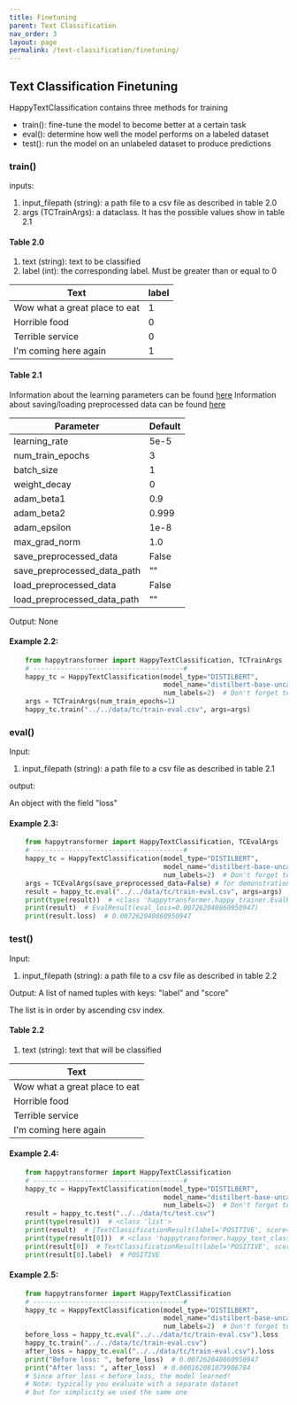 ```yaml
---
title: Finetuning
parent: Text Classification
nav_order: 3
layout: page
permalink: /text-classification/finetuning/
---
```


## Text Classification Finetuning 

HappyTextClassification contains three methods for training 
- train(): fine-tune the model to become better at a certain task
- eval(): determine how well the model performs on a labeled dataset
- test(): run the model on an unlabeled dataset to produce predictions  

### train()

inputs: 
1. input_filepath (string): a path file to a csv file as described in table 2.0
2. args (TCTrainArgs): a dataclass. It has the possible values show in table 2.1

#### Table 2.0

1. text (string): text to be classified 
2. label (int): the corresponding label. Must be greater than or equal to 0

| Text                          | label |
|-------------------------------|-------|
| Wow what a great place to eat | 1     |
| Horrible food                 | 0     |
| Terrible service              | 0     |
| I'm coming here again         | 1     |


#### Table 2.1
Information about the learning parameters can be found [here](/learning-parameters/)
Information about saving/loading preprocessed data can be found [here](/save-load-data/)

| Parameter                     |Default|
|-------------------------------|-------|
| learning_rate                 | 5e-5  |
| num_train_epochs              | 3     |
| batch_size                    | 1     |
| weight_decay                  | 0     |
| adam_beta1                    | 0.9   |
| adam_beta2                    | 0.999 |
| adam_epsilon                  | 1e-8  |
| max_grad_norm                 | 1.0   |
| save_preprocessed_data        | False |
| save_preprocessed_data_path   | ""    |
| load_preprocessed_data        | False |
| load_preprocessed_data_path   | ""    |
 
Output: None

#### Example 2.2:
```python
    from happytransformer import HappyTextClassification, TCTrainArgs
    # --------------------------------------#
    happy_tc = HappyTextClassification(model_type="DISTILBERT",
                                       model_name="distilbert-base-uncased-finetuned-sst-2-english",
                                       num_labels=2)  # Don't forget to set num_labels! 
    args = TCTrainArgs(num_train_epochs=1)
    happy_tc.train("../../data/tc/train-eval.csv", args=args)

```

### eval()
Input:
1. input_filepath (string): a path file to a csv file as described in table 2.1

output:

An object with the field "loss"

#### Example 2.3:
```python
    from happytransformer import HappyTextClassification, TCEvalArgs
    # --------------------------------------#
    happy_tc = HappyTextClassification(model_type="DISTILBERT",
                                       model_name="distilbert-base-uncased-finetuned-sst-2-english",
                                       num_labels=2)  # Don't forget to set num_labels!
    args = TCEvalArgs(save_preprocessed_data=False) # for demonstration -- not needed 
    result = happy_tc.eval("../../data/tc/train-eval.csv", args=args)
    print(type(result))  # <class 'happytransformer.happy_trainer.EvalResult'>
    print(result)  # EvalResult(eval_loss=0.007262040860950947)
    print(result.loss)  # 0.007262040860950947

```

### test()
Input:
1. input_filepath (string): a path file to a csv file as described in table 2.2

Output: A list of named tuples with keys: "label" and "score"

The list is in order by ascending csv index. 

#### Table 2.2

1. text (string): text that will be classified  

| Text                          |
|-------------------------------|
| Wow what a great place to eat |
| Horrible food                 |
| Terrible service              |
| I'm coming here again         |


#### Example 2.4:
```python
    from happytransformer import HappyTextClassification
    # --------------------------------------#
    happy_tc = HappyTextClassification(model_type="DISTILBERT",
                                       model_name="distilbert-base-uncased-finetuned-sst-2-english",
                                       num_labels=2)  # Don't forget to set num_labels!
    result = happy_tc.test("../../data/tc/test.csv")
    print(type(result))  # <class 'list'>
    print(result)  # [TextClassificationResult(label='POSITIVE', score=0.9998401999473572), TextClassificationResult(label='LABEL_0', score=0.9772131443023682)...
    print(type(result[0]))  # <class 'happytransformer.happy_text_classification.TextClassificationResult'>
    print(result[0])  # TextClassificationResult(label='POSITIVE', score=0.9998401999473572)
    print(result[0].label)  # POSITIVE


```


#### Example 2.5:
```python
    from happytransformer import HappyTextClassification
    # --------------------------------------#
    happy_tc = HappyTextClassification(model_type="DISTILBERT",
                                       model_name="distilbert-base-uncased-finetuned-sst-2-english",
                                       num_labels=2)  # Don't forget to set num_labels!
    before_loss = happy_tc.eval("../../data/tc/train-eval.csv").loss
    happy_tc.train("../../data/tc/train-eval.csv")
    after_loss = happy_tc.eval("../../data/tc/train-eval.csv").loss
    print("Before loss: ", before_loss)  # 0.007262040860950947
    print("After loss: ", after_loss)  # 0.000162081079906784
    # Since after_loss < before_loss, the model learned!
    # Note: typically you evaluate with a separate dataset
    # but for simplicity we used the same one

```
